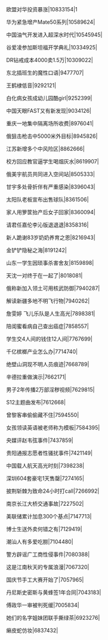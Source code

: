 欧盟对华投资暴涨|10833154|1

华为紧急增产Mate50系列|10589624|

中国油气开发进入超深水时代|10545945|

谷爱凌参加斯坦福开学典礼|10334925|

DR钻戒成本4000卖1.5万|10309022|

东北插班生的魔性口语|9477707|

王鹤棣低音|9292121|

白化病女孩成幼儿园酷girl|9252399|

中国天眼FAST又有新发现|9034126|

重庆一地集中隔离场所收费|8976041|

俄狙击枪击中5000米外目标|8945826|

江苏新增多个中风险区|8862666|

校方回应教官逼学生喝烟灰水|8619907|

俄美宇航员共同进入空间站|8505333|

甘宇多处骨折伴有严重感染|8396043|

太阳队老板宣布出售球队|8361506|

家人用箩筐抬产后女子回家|8360094|

请君任嘉伦李沁版退退退|8358316|

新人跪谢83岁奶奶养育之恩|8216943|

金铲铲隐秘之海|8191242|

山东一学生因琐事杀害舍友|8159898|

天沈一对终于在一起了|8018081|

俄称新加入领土可用核武防御|7940287|

解读新疆多地不明飞行物|7940262|

詹雯婷 飞儿乐队是人生高光|7898381|

陪闺蜜看病自己查出癌症|7858557|

学生交4人间的钱住12人间|7767699|

千亿槟榔产业怎么办|7714740|

绝壁山洞现不明人员痕迹|7668789|

辛德拉重做演示|7662171|

男子2年传播2万部淫秽视频|7629815|

S12主题曲发布|7612668|

曾黎客串偷偷藏不住|7594550|

女孩领读英语被老师称为模板|7584395|

央媒评赵韦弦事件|7437859|

贵阳通报志愿者性骚扰事件|7421149|

中国载人航天高光时刻|7398238|

深圳604套豪宅1天售罄|7274165|

披荆斩棘为致命24小时打call|7266992|

南京长江大桥交通事故|7227502|

美联储累计加息300个基点|7147713|

博士生送外卖何错之有|7129419|

潮汕人有多爱吃朥|7104480|

警方辟谣广工商性侵事件|7080388|

这是江南秋天的专属浪漫|7067320|

国庆节手工大赛开始了|7057965|

丹尼斯史密斯与黄蜂签1年合同|7043183|

傅政华一审被判死缓|7005834|

她们的名字姐妹团联手撕绿茶|6923276|

癞皮蛇仿妆|6837432|

